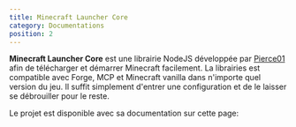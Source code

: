 ```yaml
---
title: Minecraft Launcher Core
category: Documentations
position: 2
---
```


**Minecraft Launcher Core** est une librairie NodeJS développée par [Pierce01](https://github.com/Pierce01) afin de télécharger et démarrer Minecraft facilement. La librairies est compatible avec Forge, MCP et Minecraft vanilla dans n'importe quel version du jeu. Il suffit simplement d'entrer une configuration et de le laisser se débrouiller pour le reste.

Le projet est disponible avec sa documentation sur cette page:

<Github repo="Pierce01/MinecraftLauncher-core" class="mx-16 mt-4"/>
